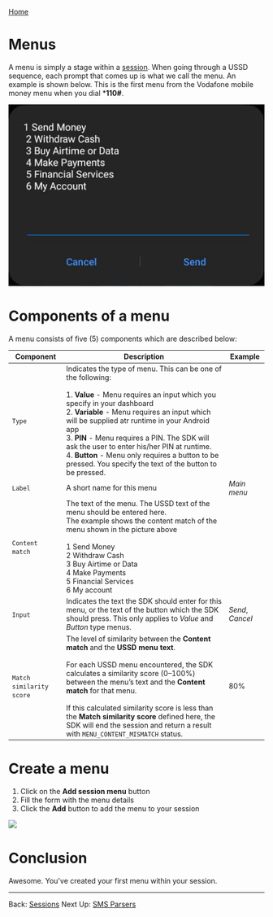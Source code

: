[Home](./README.md)

# Menus

A menu is simply a stage within a [session](./02.Sessions.md). When going through a USSD sequence, each prompt that comes up is what we call the menu. An example is shown below. This is the first menu from the Vodafone mobile money menu when you dial ***110#**.

![](./assets/menu-example.png)

# Components of a menu

A menu consists of five (5) components which are described below:

| Component                | Description                                                  | Example          |
| ------------------------ | ------------------------------------------------------------ | ---------------- |
| `Type`                   | Indicates the type of menu. This can be one of the following:<br /><br />1. **Value** - Menu requires an input which you specify in your dashboard<br/>2. **Variable** - Menu requires an input which will be supplied atr runtime in your Android app<br/>3. **PIN** - Menu requires a PIN. The SDK will ask the user to enter his/her PIN at runtime.<br/>4. **Button** - Menu only requires a button to be pressed. You specify the text of the button to be pressed. |                  |
| `Label`                  | A short name for this menu                                   | *Main menu*      |
| `Content match`          | The text of the menu. The USSD text of the menu should be entered here. <br />The example shows the content match of the menu shown in the picture above<br /><br />1 Send Money<br/>2 Withdraw Cash<br/>3 Buy Airtime or Data<br/>4 Make Payments<br/>5 Financial Services<br/>6 My account |                  |
| `Input`                  | Indicates the text the SDK should enter for this menu, or the text of the button which the SDK should press. This only applies to *Value* and *Button* type menus. | *Send*, *Cancel* |
| `Match similarity score` | The level of similarity between the **Content match** and the **USSD menu text**.<br /><br />For each USSD menu encountered, the SDK calculates a similarity score (0–100%) between the menu’s text and the **Content match** for that menu.<br /><br />If this calculated similarity score is less than the **Match similarity score** defined here, the SDK will end the session and return a result with `MENU_CONTENT_MISMATCH` status. | 80%              |

# Create a menu

1. Click on the **Add session menu** button
2. Fill the form with the menu details
3. Click the **Add** button to add the menu to your session

![](/home/kwameopareasiedu/projects/autoussd/code/autoussd-docs/assets/menu-create-1.png)

# Conclusion

Awesome. You've created your first menu within your session.



---

Back: [Sessions](./02.Sessions.md)    Next Up: [SMS Parsers](./04.Parsers.md)

